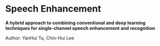 # Speech Enhancement



**A hybrid approach to combining conventional and deep learning techniques for single-channel speech enhancement and recognition**

Author: YanHui Tu, Chin-Hui Lee

